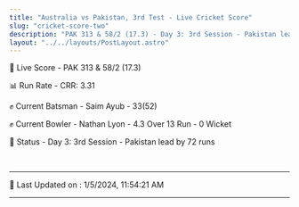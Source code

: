 ```yaml
---
title: "Australia vs Pakistan, 3rd Test - Live Cricket Score"
slug: "cricket-score-two"
description: "PAK 313 & 58/2 (17.3) - Day 3: 3rd Session - Pakistan lead by 72 runs."
layout: "../../layouts/PostLayout.astro"
---
```


🔴 Live Score - PAK 313 & 58/2 (17.3)  

📊 Run Rate - CRR: 3.31  

✊ Current Batsman - Saim Ayub - 33(52)  

✊ Current Bowler - Nathan Lyon - 4.3 Over 13 Run - 0 Wicket  

📑 Status - Day 3: 3rd Session - Pakistan lead by 72 runs

<br />

***

📝 Last Updated on : 1/5/2024, 11:54:21 AM

***

